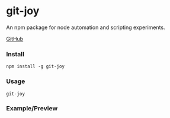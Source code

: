 # git-joy

An npm package for node automation and scripting experiments.

[GitHub](http://bit.ly/2UTh8K4)

### Install

```
npm install -g git-joy
```

### Usage
```
git-joy
```

### Example/Preview